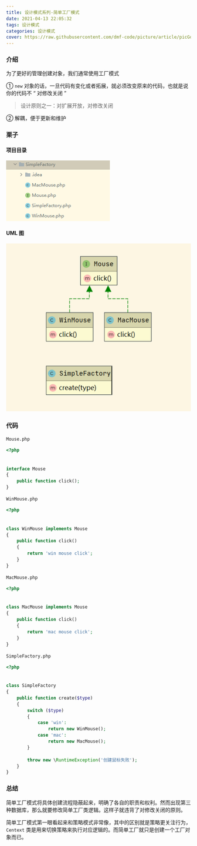 ```yaml
---
title: 设计模式系列-简单工厂模式
date: 2021-04-13 22:05:32
tags: 设计模式
categories: 设计模式
cover: https://raw.githubusercontent.com/dmf-code/picture/article/picGo/20210413220844.jpeg
---
```


### 介绍

为了更好的管理创建对象，我们通常使用工厂模式

① `new` 对象的话，一旦代码有变化或者拓展，就必须改变原来的代码，也就是说你的代码不 “ 对修改关闭 ”

> 设计原则之一：对扩展开放，对修改关闭

② 解耦，便于更新和维护



### 栗子

#### 项目目录

![](https://raw.githubusercontent.com/dmf-code/picture/article/picGo/20210413160324.png)

#### UML 图

![](https://raw.githubusercontent.com/dmf-code/picture/article/picGo/20210413160250.png)

### 代码



`Mouse.php`

```php
<?php


interface Mouse
{
    public function click();
}
```



`WinMouse.php`

```php
<?php


class WinMouse implements Mouse
{
    public function click()
    {
        return 'win mouse click';
    }
}
```



`MacMouse.php`

```php
<?php


class MacMouse implements Mouse
{
    public function click()
    {
        return 'mac mouse click';
    }
}
```



`SimpleFactory.php`

```php
<?php


class SimpleFactory
{
    public function create($type)
    {
        switch ($type)
        {
            case 'win':
                return new WinMouse();
            case 'mac':
                return new MacMouse();
        }

        throw new \RuntimeException('创建鼠标失败');
    }
}
```



### 总结

简单工厂模式将具体创建流程隐蔽起来，明确了各自的职责和权利。然而出现第三种数据库，那么就要修改简单工厂类逻辑。这样子就违背了对修改关闭的原则。

简单工厂模式第一眼看起来和策略模式非常像，其中的区别就是策略更关注行为，`Centext` 类是用来切换策略来执行对应逻辑的。而简单工厂就只是创建一个工厂对象而已。


